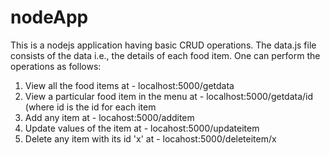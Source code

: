 # nodeApp
This is a nodejs application having basic CRUD operations. The data.js file consists of the data i.e., the details of each food item. One can perform the operations as follows:
1. View all the food items at -  localhost:5000/getdata
2. View a particular food item in the menu at - localhost:5000/getdata/id (where id is the id for each item
3.  Add any item at - locahost:5000/additem
4.  Update values of the item at - locahost:5000/updateitem
5.  Delete any item with its id 'x' at - locahost:5000/deleteitem/x
